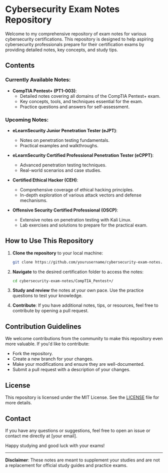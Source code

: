 # Cybersecurity Exam Notes Repository

Welcome to my comprehensive repository of exam notes for various cybersecurity certifications. This repository is designed to help aspiring cybersecurity professionals prepare for their certification exams by providing detailed notes, key concepts, and study tips.

## Contents

### Currently Available Notes:
- **CompTIA Pentest+ (PT1-003)**:
  - Detailed notes covering all domains of the CompTIA Pentest+ exam.
  - Key concepts, tools, and techniques essential for the exam.
  - Practice questions and answers for self-assessment.

### Upcoming Notes:
- **eLearnSecurity Junior Penetration Tester (eJPT)**:
  - Notes on penetration testing fundamentals.
  - Practical examples and walkthroughs.

- **eLearnSecurity Certified Professional Penetration Tester (eCPPT)**:
  - Advanced penetration testing techniques.
  - Real-world scenarios and case studies.

- **Certified Ethical Hacker (CEH)**:
  - Comprehensive coverage of ethical hacking principles.
  - In-depth exploration of various attack vectors and defense mechanisms.

- **Offensive Security Certified Professional (OSCP)**:
  - Extensive notes on penetration testing with Kali Linux.
  - Lab exercises and solutions to prepare for the practical exam.

## How to Use This Repository

1. **Clone the repository** to your local machine:
    ```bash
    git clone https://github.com/yourusername/cybersecurity-exam-notes.git
    ```

2. **Navigate** to the desired certification folder to access the notes:
    ```bash
    cd cybersecurity-exam-notes/CompTIA_Pentest+/
    ```

3. **Study and review** the notes at your own pace. Use the practice questions to test your knowledge.

4. **Contribute**: If you have additional notes, tips, or resources, feel free to contribute by opening a pull request.

## Contribution Guidelines

We welcome contributions from the community to make this repository even more valuable. If you'd like to contribute:
- Fork the repository.
- Create a new branch for your changes.
- Make your modifications and ensure they are well-documented.
- Submit a pull request with a description of your changes.

## License

This repository is licensed under the MIT License. See the [LICENSE](LICENSE) file for more details.

## Contact

If you have any questions or suggestions, feel free to open an issue or contact me directly at [your email].

Happy studying and good luck with your exams!

---

**Disclaimer**: These notes are meant to supplement your studies and are not a replacement for official study guides and practice exams.
